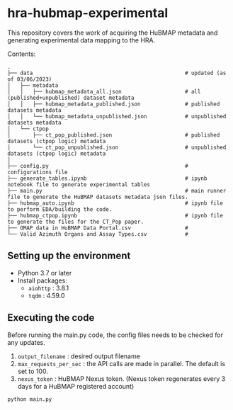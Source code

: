 # hra-hubmap-experimental

This repository covers the work of acquiring the HuBMAP metadata and generating experimental data mapping to the HRA. 

Contents:

    .
    ├── data                                                # updated (as of 03/06/2023)
    │   ├── metadata                                    
    │   │   ├── hubmap_metadata_all.json                    # all (published+unpublished) dataset metadata
    │   │   ├── hubmap_metadata_published.json              # published datasets metadata
    │   │   └── hubmap_metadata_unpublished.json            # unpublished datasets metadata
    │   └── ctpop                             
    │       ├── ct_pop_published.json                       # published datasets (ctpop logic) metadata
    │       └── ct_pop_unpublished.json                     # unpublished datasets (ctpop logic) metadata
    │  
    ├── config.py                                           # configurations file
    ├── generate_tables.ipynb                               # ipynb notebook file to generate experimental tables
    ├── main.py                                             # main runner file to generate the HuBMAP datasets metadata json files.
    ├── hubmap_auto.ipynb                                   # ipynb file to perform EDA/building the code.
    ├── hubmap_ctpop.ipynb                                  # ipynb file to generate the files for the CT_Pop paper.
    ├── OMAP data in HuBMAP Data Portal.csv                 # 
    └── Valid Azimuth Organs and Assay Types.csv            #
    

## Setting up the environment
- Python 3.7 or later
- Install packages:
  - `aiohttp` : 3.8.1
  - `tqdm` : 4.59.0


## Executing the code

Before running the main.py code, the config files needs to be checked for any updates. 
1. `output_filename` : desired output filename
2. `max_requests_per_sec` : the API calls are made in parallel. The default is set to 100.
3. `nexus_token` : HuBMAP Nexus token. (Nexus token regenerates every 3 days for a HuBMAP registered account)


```
python main.py
```

  
  
 